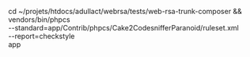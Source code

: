 cd ~/projets/htdocs/adullact/webrsa/tests/web-rsa-trunk-composer && \
vendors/bin/phpcs \
	--standard=app/Contrib/phpcs/Cake2CodesnifferParanoid/ruleset.xml \
	--report=checkstyle \
	app